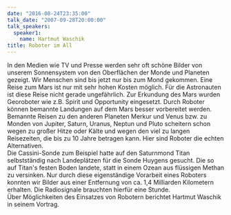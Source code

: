 ```yaml
---
date: "2016-08-24T23:35:00"
talk_date: "2007-09-28T20:00:00"
talk_speakers:
  speaker1:
    name: Hartmut Waschik
title: Roboter im All
---
```


In den Medien wie TV und Presse werden sehr oft schöne Bilder von unserem Sonnensystem von den Oberflächen der Monde und Planeten gezeigt. Wir Menschen sind bis jetzt nur bis zum Mond gekommen. Eine Reise zum Mars ist nur mit sehr hohen Kosten möglich. Für die Astronauten ist diese Reise nicht gerade ungefährlich. Zur Erkundung des Mars wurden Georoboter wie z.B. Spirit und Opportunity eingesetzt. Durch Roboter können bemannte Landungen auf dem Mars besser vorbereitet werden. Bemannte Reisen zu den anderen Planeten Merkur und Venus bzw. zu Monden von Jupiter, Saturn, Uranus, Neptun und Pluto scheitern schon wegen zu großer Hitze oder Kälte und wegen den viel zu langen Reisezeiten, die bis zu 10 Jahre betragen kann. Hier sind Roboter die echten Alternativen.  
Die Cassini-Sonde zum Beispiel hatte auf den Saturnmond Titan selbstständig nach Landeplätzen für die Sonde Huygens gesucht. Die so auf Titan's festen Boden landete, statt in einem Ozean aus flüssigen Methan zu versinken. Nur durch diese eigenständige Vorarbeit eines Roboters konnten wir Bilder aus einer Entfernung von ca. 1,4 Milliarden Kilometern erhalten. Die Radiosignale brauchten hierfür eine Stunde.  
Über Möglichkeiten des Einsatzes von Robotern berichtet Hartmut Waschik in seinem Vortrag.
